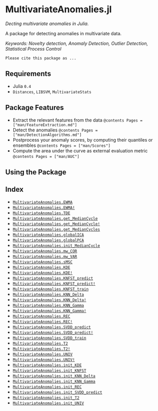 
<a id='MultivariateAnomalies.jl-1'></a>

# MultivariateAnomalies.jl


*Decting multivariate anomalies in Julia.*


A package for detecting anomalies in multivariate data.


*Keywords: Novelty detection, Anomaly Detection, Outlier Detection, Statistical Process Control*


```
Please cite this package as ...
```


<a id='Requirements-1'></a>

## Requirements


  * Julia `0.4`
  * `Distances`, `LIBSVM`, `MultivariateStats`


<a id='Package-Features-1'></a>

## Package Features


  * Extract the relevant features from the data  ```@contents Pages = ["man/FeatureExtraction.md"] ```
  * Detect the anomalies ```@contents Pages = ["man/DetectionAlgorithms.md"] ```
  * Postprocess your anomaly scores, by computing their quantiles or ensembles ```@contents Pages = ["man/Scores"] ```
  * Compute the area under the curve as external evaluation metric ```@contents Pages = ["man/AUC"] ```


<a id='Using-the-Package-1'></a>

## Using the Package


<a id='Index-1'></a>

## Index

- [`MultivariateAnomalies.EWMA`](man/FeatureExtraction.md#MultivariateAnomalies.EWMA)
- [`MultivariateAnomalies.EWMA!`](man/FeatureExtraction.md#MultivariateAnomalies.EWMA!)
- [`MultivariateAnomalies.TDE`](man/FeatureExtraction.md#MultivariateAnomalies.TDE)
- [`MultivariateAnomalies.get_MedianCycle`](man/FeatureExtraction.md#MultivariateAnomalies.get_MedianCycle)
- [`MultivariateAnomalies.get_MedianCycle!`](man/FeatureExtraction.md#MultivariateAnomalies.get_MedianCycle!)
- [`MultivariateAnomalies.get_MedianCycles`](man/FeatureExtraction.md#MultivariateAnomalies.get_MedianCycles)
- [`MultivariateAnomalies.globalICA`](man/FeatureExtraction.md#MultivariateAnomalies.globalICA)
- [`MultivariateAnomalies.globalPCA`](man/FeatureExtraction.md#MultivariateAnomalies.globalPCA)
- [`MultivariateAnomalies.init_MedianCycle`](man/FeatureExtraction.md#MultivariateAnomalies.init_MedianCycle)
- [`MultivariateAnomalies.mw_COR`](man/FeatureExtraction.md#MultivariateAnomalies.mw_COR)
- [`MultivariateAnomalies.mw_VAR`](man/FeatureExtraction.md#MultivariateAnomalies.mw_VAR)
- [`MultivariateAnomalies.sMSC`](man/FeatureExtraction.md#MultivariateAnomalies.sMSC)
- [`MultivariateAnomalies.KDE`](man/DetectionAlgorithms.md#MultivariateAnomalies.KDE)
- [`MultivariateAnomalies.KDE!`](man/DetectionAlgorithms.md#MultivariateAnomalies.KDE!)
- [`MultivariateAnomalies.KNFST_predict`](man/DetectionAlgorithms.md#MultivariateAnomalies.KNFST_predict)
- [`MultivariateAnomalies.KNFST_predict!`](man/DetectionAlgorithms.md#MultivariateAnomalies.KNFST_predict!)
- [`MultivariateAnomalies.KNFST_train`](man/DetectionAlgorithms.md#MultivariateAnomalies.KNFST_train)
- [`MultivariateAnomalies.KNN_Delta`](man/DetectionAlgorithms.md#MultivariateAnomalies.KNN_Delta)
- [`MultivariateAnomalies.KNN_Delta!`](man/DetectionAlgorithms.md#MultivariateAnomalies.KNN_Delta!)
- [`MultivariateAnomalies.KNN_Gamma`](man/DetectionAlgorithms.md#MultivariateAnomalies.KNN_Gamma)
- [`MultivariateAnomalies.KNN_Gamma!`](man/DetectionAlgorithms.md#MultivariateAnomalies.KNN_Gamma!)
- [`MultivariateAnomalies.REC`](man/DetectionAlgorithms.md#MultivariateAnomalies.REC)
- [`MultivariateAnomalies.REC!`](man/DetectionAlgorithms.md#MultivariateAnomalies.REC!)
- [`MultivariateAnomalies.SVDD_predict`](man/DetectionAlgorithms.md#MultivariateAnomalies.SVDD_predict)
- [`MultivariateAnomalies.SVDD_predict!`](man/DetectionAlgorithms.md#MultivariateAnomalies.SVDD_predict!)
- [`MultivariateAnomalies.SVDD_train`](man/DetectionAlgorithms.md#MultivariateAnomalies.SVDD_train)
- [`MultivariateAnomalies.T2`](man/DetectionAlgorithms.md#MultivariateAnomalies.T2)
- [`MultivariateAnomalies.T2!`](man/DetectionAlgorithms.md#MultivariateAnomalies.T2!)
- [`MultivariateAnomalies.UNIV`](man/DetectionAlgorithms.md#MultivariateAnomalies.UNIV)
- [`MultivariateAnomalies.UNIV!`](man/DetectionAlgorithms.md#MultivariateAnomalies.UNIV!)
- [`MultivariateAnomalies.init_KDE`](man/DetectionAlgorithms.md#MultivariateAnomalies.init_KDE)
- [`MultivariateAnomalies.init_KNFST`](man/DetectionAlgorithms.md#MultivariateAnomalies.init_KNFST)
- [`MultivariateAnomalies.init_KNN_Delta`](man/DetectionAlgorithms.md#MultivariateAnomalies.init_KNN_Delta)
- [`MultivariateAnomalies.init_KNN_Gamma`](man/DetectionAlgorithms.md#MultivariateAnomalies.init_KNN_Gamma)
- [`MultivariateAnomalies.init_REC`](man/DetectionAlgorithms.md#MultivariateAnomalies.init_REC)
- [`MultivariateAnomalies.init_SVDD_predict`](man/DetectionAlgorithms.md#MultivariateAnomalies.init_SVDD_predict)
- [`MultivariateAnomalies.init_T2`](man/DetectionAlgorithms.md#MultivariateAnomalies.init_T2)
- [`MultivariateAnomalies.init_UNIV`](man/DetectionAlgorithms.md#MultivariateAnomalies.init_UNIV)

